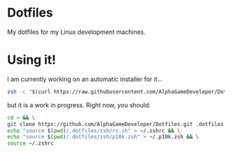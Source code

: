 # Dotfiles
My dotfiles for my Linux development machines.
# Using it!
I am currently working on an automatic installer for it... 

```zsh
zsh -c "$(curl https://raw.githubusercontent.com/AlphaGameDeveloper/Dotfiles/refs/heads/AlphaGameDeveloper-patch-1/fresh_install.sh)"
```
but it is a work in progress.  Right now, you should:
```zsh
cd ~ && \
git clone https://github.com/AlphaGameDeveloper/Dotfiles.git .dotfiles && \
echo "source $(pwd)/.dotfiles/zsh/rc.sh" > ~/.zshrc && \
echo "source $(pwd)/.dotfiles/zsh/p10k.zsh" > ~/.p10k.zsh && \
source ~/.zshrc
```

